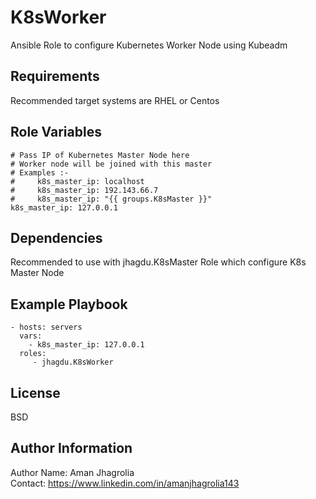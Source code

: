 K8sWorker
=========

Ansible Role to configure Kubernetes Worker Node using Kubeadm

Requirements
------------

Recommended target systems are RHEL or Centos

Role Variables
--------------

    # Pass IP of Kubernetes Master Node here
    # Worker node will be joined with this master
    # Examples :- 
    #     k8s_master_ip: localhost
    #     k8s_master_ip: 192.143.66.7
    #     k8s_master_ip: "{{ groups.K8sMaster }}"
    k8s_master_ip: 127.0.0.1

Dependencies
------------

Recommended to use with jhagdu.K8sMaster Role which configure K8s Master Node

Example Playbook
----------------

    - hosts: servers
      vars:
        - k8s_master_ip: 127.0.0.1
      roles:
         - jhagdu.K8sWorker

License
-------

BSD

Author Information
------------------

Author Name: Aman Jhagrolia  
Contact: https://www.linkedin.com/in/amanjhagrolia143  

